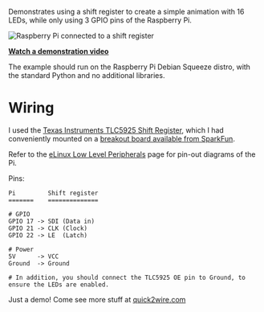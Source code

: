 Demonstrates using a shift register to create a simple animation with 16 LEDs, while only using 3 GPIO pins of the Raspberry Pi.

![Raspberry Pi connected to a shift register](https://p.twimg.com/AtnfdJyCMAADUCw.jpg)

__[Watch a demonstration video](http://elinux.org/Rpi_Low-level_peripherals)__

The example should run on the Raspberry Pi Debian Squeeze distro, with the standard Python and no additional libraries.


Wiring
======

I used the [Texas Instruments TLC5925 Shift Register](http://www.ti.com/product/tlc5925), which I had conveniently mounted on a [breakout board available from SparkFun](http://www.sparkfun.com/products/10407).

Refer to the [eLinux Low Level Peripherals](http://elinux.org/Rpi_Low-level_peripherals) page for pin-out diagrams of the Pi.

Pins:

    Pi         Shift register
    =======    ==============

    # GPIO
    GPIO 17 -> SDI (Data in)
    GPIO 21 -> CLK (Clock)
    GPIO 22 -> LE  (Latch)
    
    # Power
    5V      -> VCC
    Ground  -> Ground

    # In addition, you should connect the TLC5925 OE pin to Ground, to ensure the LEDs are enabled.



Just a demo! Come see more stuff at [quick2wire.com](http://quick2wire.com/)
